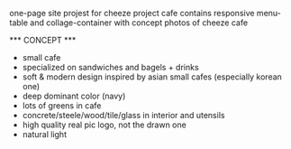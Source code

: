one-page site projest for cheeze project cafe
contains responsive menu-table and collage-container with concept photos of cheeze cafe

*** CONCEPT ***
- small cafe
- specialized on sandwiches and bagels + drinks
- soft & modern design inspired by asian small cafes (especially korean one)
- deep dominant color (navy)
- lots of greens in cafe
- concrete/steele/wood/tile/glass in interior and utensils
- high quality real pic logo, not the drawn one
- natural light

